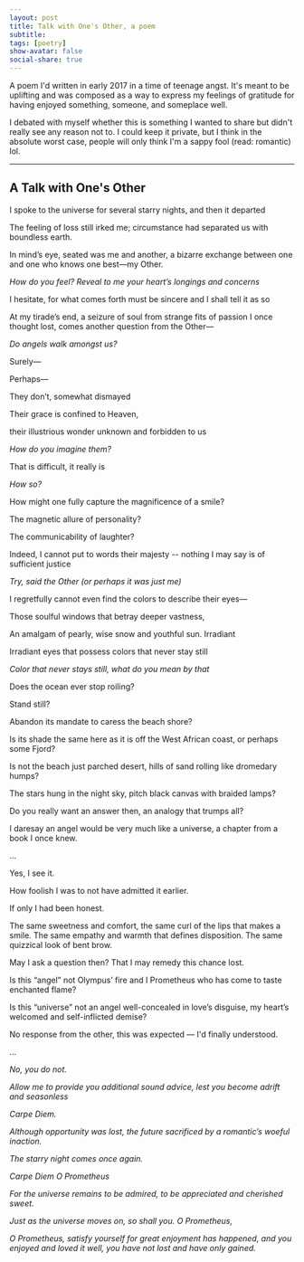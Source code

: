 ```yaml
---
layout: post
title: Talk with One's Other, a poem
subtitle: 
tags: [poetry]
show-avatar: false
social-share: true
---
```


A poem I'd written in early 2017 in a time of teenage angst. It's meant to be uplifting and was composed as a way to express my feelings of gratitude for having enjoyed something, someone, and someplace well. 

I debated with myself whether this is something I wanted to share but didn't really see any reason not to. I could keep it private, but I think in the absolute worst case, people will only think I'm a sappy fool (read: romantic) lol. 

--- 

## A Talk with One's Other
I spoke to the universe for several starry nights, and then it departed

The feeling of loss still irked me; circumstance had separated us with boundless earth.

In mind’s eye, seated was me and another, a bizarre exchange between one and one who knows one best—my Other.

*How do you feel? Reveal to me your heart’s longings and concerns*

I hesitate, for what comes forth must be sincere and I shall tell it as so

At my tirade’s end, a seizure of soul from strange fits of passion I once thought lost, comes another question from the Other—

*Do angels walk amongst us?* 

Surely—

Perhaps—

They don’t, somewhat dismayed

Their grace is confined to Heaven, 

their illustrious wonder unknown and forbidden to us

*How do you imagine them?*

That is difficult, it really is

*How so?*

How might one fully capture the magnificence of a smile?

The magnetic allure of personality?

The communicability of laughter?

Indeed, I cannot put to words their majesty -- nothing I may say is of sufficient justice

*Try, said the Other (or perhaps it was just me)*

I regretfully cannot even find the colors to describe their eyes—

Those soulful windows that betray deeper vastness,

An amalgam of pearly, wise snow and youthful sun. Irradiant

Irradiant eyes that possess colors that never stay still 

*Color that never stays still, what do you mean by that*

Does the ocean ever stop roiling?

Stand still? 

Abandon its mandate to caress the beach shore?

Is its shade the same here as it is off the West African coast, or perhaps some Fjord?

Is not the beach just parched desert, hills of sand rolling like dromedary humps? 

The stars hung in the night sky, pitch black canvas with braided lamps?

Do you really want an answer then, an analogy that trumps all?

I daresay an angel would be very much like a universe, a chapter from a book I once knew.

...

Yes, I see it. 

How foolish I was to not have admitted it earlier. 

If only I had been honest. 

The same sweetness and comfort, the same curl of the lips that makes a smile. The same empathy and warmth that defines disposition. The same quizzical look of bent brow. 

May I ask a question then? That I may remedy this chance lost.

Is this “angel” not Olympus’ fire and I Prometheus who has come to taste enchanted flame?

Is this “universe” not an angel well-concealed in love’s disguise, my heart’s welcomed and self-inflicted demise? 

No response from the other, this was expected — I'd finally understood.

...

*No, you do not.*

*Allow me to provide you additional sound advice, lest you become adrift and seasonless*

*Carpe Diem.*

*Although opportunity was lost, the future sacrificed by a romantic’s woeful inaction.*

*The starry night comes once again.*

*Carpe Diem O Prometheus*

*For the universe remains to be admired, to be appreciated and cherished sweet.*

*Just as the universe moves on, so shall you. O Prometheus,*

*O Prometheus, satisfy yourself for great enjoyment has happened, and you enjoyed and loved it well, you have not lost and have only gained.*
